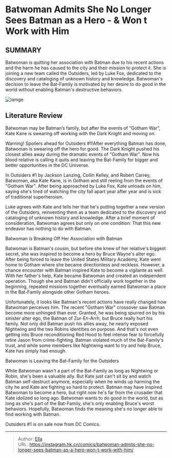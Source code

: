 # Batwoman Admits She No Longer Sees Batman as a Hero - &amp; Won t Work with Him


## SUMMARY 



  Batwoman is quitting her association with Batman due to his recent actions and the harm he has caused to the city and their mission to protect it.   She is joining a new team called the Outsiders, led by Luke Fox, dedicated to the discovery and cataloging of unknown history and knowledge.   Batwoman&#39;s decision to leave the Bat-Family is motivated by her desire to do good in the world without enabling Batman&#39;s destructive behaviors.  

![iamge](https://static1.srcdn.com/wordpress/wp-content/uploads/2023/11/batwoman-and-batman-dc.jpg)

## Literature Review

Batwoman may be Batman’s family, but after the events of “Gotham War”, Kate Kane is swearing off working with the Dark Knight and moving on.




Warning! Spoilers ahead for Outsiders #1!After everything Batman has done, Batwoman is swearing off the hero for good. The Dark Knight pushed his closest allies away during the dramatic events of &#34;Gotham War&#34;. Now his blood relative is calling it quits and leaving the Bat-Family for bigger and better opportunities in the DC Universe.




In Outsiders #1 by Jackson Lanzing, Collin Kelley, and Robert Carrey, Batwoman, aka Kate Kane, is in Gotham and still reeling from the events of &#34;Gotham War&#34;. After being approached by Luke Fox, Kate unloads on him, saying she&#39;s tired of watching the city fall apart year after year and is sick of traditional superheroism.

          

Luke agrees with Kate and tells her that he&#39;s putting together a new version of the Outsiders, reinventing them as a team dedicated to the discovery and cataloging of unknown history and knowledge. After a brief moment of consideration, Batwoman agrees but only on one condition: That this new endeavor has nothing to do with Batman.


 Batwoman is Breaking Off Her Association with Batman 
          




Batwoman is Batman&#39;s cousin, but before she knew of her relative&#39;s biggest secret, she was inspired to become a hero by Bruce Wayne&#39;s alter ego. After being forced to leave the United States Military Academy, Kate went home to Gotham where she became directionless and reckless. However, a chance encounter with Batman inspired Kate to become a vigilante as well. With her father&#39;s help, Kate became Batwoman and created an independent operation. Though she and Batman didn&#39;t officially work together in the beginning, repeated missions together eventually earned Batwoman a place in the Bat-Family alongside other Gotham heroes.

Unfortunately, it looks like Batman&#39;s recent actions have really changed how Batwoman perceives him. The recent &#34;Gotham War&#34; crossover saw Batman become more unhinged than ever. Granted, he was being spurred on by his sinister alter ego, the Batman of Zur-En-Arrh, but Bruce really hurt his family. Not only did Batman push his allies away, he nearly exposed Nightwing and the two Robins identities on purpose. And that&#39;s not even getting into Bruce reconditioning Red Hood to feel intense fear to forcefully retire Jason from crime-fighting. Batman violated much of the Bat-Family&#39;s trust, and while some members like Nightwing want to try and help Bruce, Kate has simply had enough.






 Batwoman is Leaving the Bat-Family for the Outsiders 
          

While Batwoman wasn&#39;t a part of the Bat-Family as long as Nightwing or Robin, she&#39;s been a valuable ally. But Kate just can&#39;t sit by and watch Batman self-destruct anymore, especially when he winds up harming the city he and Kate are fighting so hard to protect. Batman may have inspired Batwoman to become a hero, but right now he&#39;s far from the crusader that Kate idolized so long ago. Batwoman wants to do good in the world, but as long as she&#39;s part of the Bat-Family, she&#39;s only enabling Bruce&#39;s worst behaviors. Hopefully, Batwoman finds the meaning she&#39;s no longer able to find working with Batman.

Outsiders #1 is on sale now from DC Comics.



---

> Author: [Ella](https://instagram.hk.cn/)  
> URL: https://instagram.hk.cn/comics/batwoman-admits-she-no-longer-sees-batman-as-a-hero-won-t-work-with-him/  

